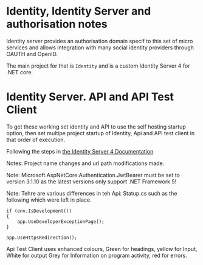# Identity, Identity Server and authorisation notes

Identity server provides an authorisation domain specif to this set of micro services and allows integration with many social identity providers through OAUTH and OpenID.

The main project for that is ```Identity``` and is a custom Identity Server 4 for .NET core.


# Identity Server. API and API Test Client


To get these working set identity and API to use the self hosting startup option, then set multipe project startup of Identity, Api and API test client in that order of execution.


Following the steps in [the Identity Server 4 Documentation](https://identityserver4.readthedocs.io/en/latest/quickstarts/0_overview.html)

Notes: Project name changes and url path modifications made.

Note: Microsoft.AspNetCore.Authentication.JwtBearer must be set to version 3.1.10 as the latest versions only support .NET Framework 5!

Note: Tehre are various differences in teh Api: Statup.cs such as the following which were left in place.
```
if (env.IsDevelopment())
{
    app.UseDeveloperExceptionPage();
}

app.UseHttpsRedirection();
```
Api Test Client uses enhanced colours, Green for headings, yellow for Input, White for output Grey for Information on program activity, red for errors.

